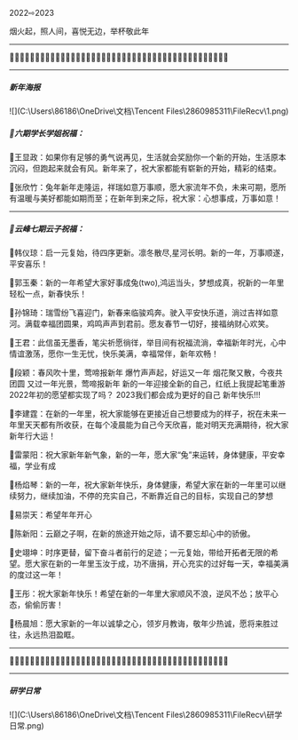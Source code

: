 2022⇨2023

烟火起，照人间，喜悦无边，举杯敬此年

------

:rabbit::rabbit::rabbit::rabbit::rabbit::rabbit::rabbit::rabbit::rabbit::rabbit::rabbit::rabbit::rabbit::rabbit::rabbit::rabbit::rabbit::rabbit::rabbit::rabbit::rabbit::rabbit::rabbit::rabbit::rabbit::rabbit::rabbit::rabbit::rabbit::rabbit::rabbit::rabbit::rabbit::rabbit::rabbit::rabbit::rabbit::rabbit::rabbit::rabbit::rabbit::rabbit::rabbit:

------

##### 新年海报

![](C:\Users\86186\OneDrive\文档\Tencent Files\2860985311\FileRecv\1.png)

##### :tada:六期学长学姐祝福：

:star2:王显政：如果你有足够的勇气说再见，生活就会奖励你一个新的开始，生活原本沉闷，但跑起来就会有风。新年来了，祝大家都能有崭新的开始，精彩的结束。

:star2:张欣竹：兔年新年走隆运，祥瑞如意万事顺，愿大家流年不负，未来可期，愿所有温暖与美好都能如期而至；在新年到来之际，祝大家：心想事成，万事如意！

------

##### :tada:云峰七期云子祝福：

:star2:韩仪琼：启一元复始，待四序更新。凛冬散尽,星河长明。新的一年，万事顺遂，平安喜乐！

:star2:郭玉秦：新的一年希望大家好事成兔(two),鸿运当头，梦想成真，祝新的一年里轻松一点，新春快乐！

:star2:孙锦琦：瑞雪纷飞喜迎门，新春来临骏鸡奔。驶入平安快乐道，淌过吉祥如意河。满载幸福团圆果，鸡鸣声声到君前。愿友春节一切好，接福纳财心欢笑。

:star2:王君：此信虽无墨香，笔尖祈愿徜徉，举目间有祝福流淌，幸福新年时光，心中情谊激荡，愿你一生无忧，快乐美满，幸福常伴，新年欢畅！

:star2:段颖：春风吹十里，莺啼报新年
	爆竹声声起，好运又一年
	烟花聚又散，今夜共团圆
	又过一年光景，莺啼报新年
	新的一年迎接全新的自己，红纸上我提起笔重游
	2022年初的愿望都实现了吗？
	2023我们都会成为更好的自己
	新年快乐!!!

:star2:李建霆：在新的一年里，祝大家能够在更接近自己想要成为的样子，祝在未来一年里天天都有所收获，在每个凌晨能为自己今天欣喜，能对明天充满期待，祝大家新年行大运！

:star2:雷蒙阳：祝大家新年新气象，新的一年，愿大家“兔”来运转，身体健康，平安幸福，学业有成

:star2:杨焰琴：新的一年，祝大家新年快乐，身体健康，希望大家在新的一年里可以继续努力，继续加油，不停的充实自己，不断靠近自己的目标，实现自己的梦想

:star2:易崇天：希望年年开心

:star2:陈新阳：云巅之子啊，在新的旅途开始之际，请不要忘却心中的骄傲。

:star2:史翊坤：时序更替，留下奋斗者前行的足迹；一元复始，带给开拓者无限的希望。愿大家在新的一年里玉汝于成，功不唐捐，开心充实的过好每一天，幸福美满的度过这一年！

:star2:王彤：祝大家新年快乐！希望在新的一年里大家顺风不浪，逆风不怂；放平心态，偷偷厉害！

:star2:杨晨旭：愿大家新的一年以诚挚之心，领岁月教诲，敬年少热诚，愿将来胜过往，永远热泪盈眶。

------

:rabbit::rabbit::rabbit::rabbit::rabbit::rabbit::rabbit::rabbit::rabbit::rabbit::rabbit::rabbit::rabbit::rabbit::rabbit::rabbit::rabbit::rabbit::rabbit::rabbit::rabbit::rabbit::rabbit::rabbit::rabbit::rabbit::rabbit::rabbit::rabbit::rabbit::rabbit::rabbit::rabbit::rabbit::rabbit::rabbit::rabbit::rabbit::rabbit::rabbit::rabbit::rabbit::rabbit:

------

##### 研学日常

![](C:\Users\86186\OneDrive\文档\Tencent Files\2860985311\FileRecv\研学日常.png)